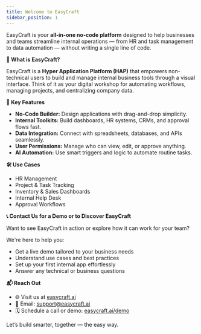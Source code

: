 ```yaml
---
title: Welcome to EasyCraft
sidebar_position: 1
---
```




EasyCraft is your **all-in-one no-code platform** designed to help businesses and teams streamline internal operations — from HR and task management to data automation — without writing a single line of code.

**🚀 What is EasyCraft?**

EasyCraft is a **Hyper Application Platform (HAP)** that empowers non-technical users to build and manage internal business tools through a visual interface. Think of it as your digital workshop for automating workflows, managing projects, and centralizing company data.


**🧩 Key Features**

- **No-Code Builder:** Design applications with drag-and-drop simplicity.
- **Internal Toolkits:** Build dashboards, HR systems, CRMs, and approval flows fast.
- **Data Integration:** Connect with spreadsheets, databases, and APIs seamlessly.
- **User Permissions:** Manage who can view, edit, or approve anything.
- **AI Automation:** Use smart triggers and logic to automate routine tasks.


**🛠 Use Cases**

- HR Management
- Project & Task Tracking
- Inventory & Sales Dashboards
- Internal Help Desk
- Approval Workflows


**📞 Contact Us for a Demo or to Discover EasyCraft**

Want to see EasyCraft in action or explore how it can work for your team?

We're here to help you:

- Get a live demo tailored to your business needs  
- Understand use cases and best practices  
- Set up your first internal app effortlessly  
- Answer any technical or business questions


**📬 Reach Out**

- 🌐 Visit us at [easycraft.ai](https://easycraft.ai)
- 📧 Email: [support@easycraft.ai](mailto:support@easycraft.ai)
- 🗓️ Schedule a call or demo: [easycraft.ai/demo](https://easycraft.ai/demo)

Let’s build smarter, together — the easy way.



